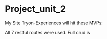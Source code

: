 # Project_unit_2

My Site Tryon-Experiences will hit these MVPs:

 All 7 restful routes were used.
 Full crud is

